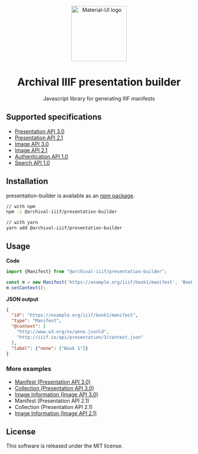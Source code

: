 <p align="center">
  <a href="https://material-ui.com/" rel="noopener" target="_blank"><img width="150" src="https://archival-iiif.github.io/logos/iiif.png" alt="Material-UI logo"></a>
</p>

<h1 align="center">Archival IIIF presentation builder</h1>

<div align="center">Javascript library for generating IIIF manifests</div>


## Supported specifications

* [Presentation API 3.0](https://iiif.io/api/presentation/3.0/)
* [Presentation API 2.1](https://iiif.io/api/presentation/2.1/)
* [Image API 3.0](https://iiif.io/api/image/3.0/)
* [Image API 2.1](https://iiif.io/api/image/2.1/)
* [Authentication API 1.0](https://iiif.io/api/auth/1.0/)
* [Search API 1.0](https://iiif.io/api/search/1.0/)

## Installation

presentation-builder is available as an [npm package](https://www.npmjs.com/package/@archival-iiif/presentation-builder).

```sh
// with npm
npm -i @archival-iiif/presentation-builder

// with yarn
yarn add @archival-iiif/presentation-builder
```

## Usage

**Code**

```typescript
import {Manifest} from "@archival-iiif/presentation-builder";

const m = new Manifest('https://example.org/iiif/book1/manifest', 'Book 1');
m.setContext();
```

**JSON output**

```json
{
  "id": "https://example.org/iiif/book1/manifest", 
  "type": "Manifest",
  "@context": [
    "http://www.w3.org/ns/anno.jsonld",
    "http://iiif.io/api/presentation/3/context.json"
  ],
  "label": {"none": ["Book 1"]}
}
```

### More examples

* [Manifest (Presentation API 3.0)](https://github.com/archival-IIIF/presentation-builder/blob/master/doc/examples/manifest-v3.md)
* [Collection (Presentation API 3.0)](https://github.com/archival-IIIF/presentation-builder/blob/master/doc/examples/collection-v3.md)
* [Image Information (Image API 3.0)](https://github.com/archival-IIIF/presentation-builder/blob/master/doc/examples/image-v3.md)
* Manifest (Presentation API 2.1)
* Collection (Presentation API 2.1)
* [Image Information (Image API 2.1)](https://github.com/archival-IIIF/presentation-builder/blob/master/doc/examples/image-v2.md)

## License

This software is released under the MIT license.
